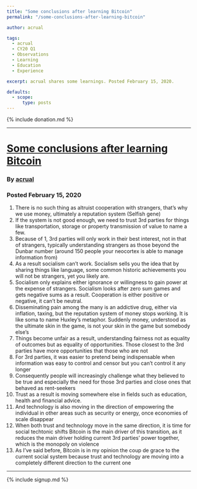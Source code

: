 ```yaml
---
title: "Some conclusions after learning Bitcoin"
permalink: "/some-conclusions-after-learning-bitcoin"

author: acrual

tags:
  - acrual
  - CY20 Q1
  - Observations
  - Learning
  - Education
  - Experience

excerpt: acrual shares some learnings. Posted February 15, 2020.

defaults:
  - scope:
      type: posts
---
```


{% include donation.md %}

***

# [Some conclusions after learning Bitcoin](https://medium.com/@acrual/some-conclusions-after-learning-bitcoin-376bdfcd53ca)
### By [acrual](https://twitter.com/BitcoinerTed)
### Posted February 15, 2020

1. There is no such thing as altruist cooperation with strangers, that’s why we use money, ultimately a reputation system (Selfish gene)
2. If the system is not good enough, we need to trust 3rd parties for things like transportation, storage or property transmission of value to name a few.
3. Because of 1, 3rd parties will only work in their best interest, not in that of strangers, typically understanding strangers as those beyond the Dunbar number (around 150 people your neocortex is able to manage information from)
4. As a result socialism can’t work. Socialism sells you the idea that by sharing things like language, some common historic achievements you will not be strangers, yet you likely are.
5. Socialism only explains either ignorance or willingness to gain power at the expense of strangers. Socialism looks after zero sum games and gets negative sums as a result. Cooperation is either positive or negative, it can’t be neutral.
6. Disseminating pain among the many is an addictive drug, either via inflation, taxing, but the reputation system of money stops working. It is like soma to name Huxley’s metaphor. Suddenly money, understood as the ultimate skin in the game, is not your skin in the game but somebody else’s
7. Things become unfair as a result, understanding fairness not as equality of outcomes but as equality of opportunities. Those closest to the 3rd parties have more opportunities that those who are not
8. For 3rd parties, it was easier to pretend being indispensable when information was easy to control and censor but you can’t control it any longer
9. Consequently people will increasingly challenge what they believed to be true and especially the need for those 3rd parties and close ones that behaved as rent-seekers
10. Trust as a result is moving somewhere else in fields such as education, health and financial advice.
11. And technology is also moving in the direction of empowering the individual in other areas such as security or energy, once economies of scale disappear
12. When both trust and technology move in the same direction, it is time for social techtonic shifts
Bitcoin is the main driver of this transition, as it reduces the main driver holding current 3rd parties’ power together, which is the monopoly on violence
13. As I’ve said before, Bitcoin is in my opinion the coup de grace to the current social system because trust and technology are moving into a completely different direction to the current one



***

{% include signup.md %}
